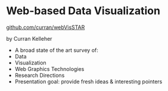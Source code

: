 # Web-based Data Visualization

[github.com/curran/webVisSTAR](https://github.com/curran/webVisSTAR)

by Curran Kelleher

 * A broad state of the art survey of:
 * Data
 * Visualization
 * Web Graphics Technologies
 * Research Directions
 * Presentation goal: provide fresh ideas & interesting pointers
